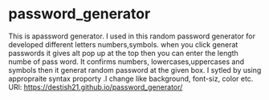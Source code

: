 # password_generator

This is apassword generator.
 I used in this  random password generator for developed different letters numbers,symbols.
 when you click generat passwords it gives alt pop up at the top then you can enter the length numbe of pass word.
It confirms numbers, lowercases,uppercases and symbols then it generat random password at the given box.
I sytled by using appropraite syntax proporty .I change like background, font-siz, color etc.
URl:  https://destish21.github.io/password_generator/